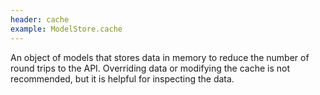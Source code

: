 ```yaml
---
header: cache
example: ModelStore.cache
---
```


An object of models that stores data in memory to reduce the number of round trips to the API.  Overriding data or modifying the cache is not recommended, but it is helpful for inspecting the data.

